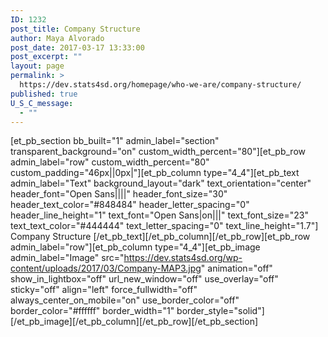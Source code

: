 ```yaml
---
ID: 1232
post_title: Company Structure
author: Maya Alvorado
post_date: 2017-03-17 13:33:00
post_excerpt: ""
layout: page
permalink: >
  https://dev.stats4sd.org/homepage/who-we-are/company-structure/
published: true
U_S_C_message:
  - ""
---
```

[et_pb_section bb_built="1" admin_label="section" transparent_background="on" custom_width_percent="80"][et_pb_row admin_label="row" custom_width_percent="80" custom_padding="46px||0px|"][et_pb_column type="4_4"][et_pb_text admin_label="Text" background_layout="dark" text_orientation="center" header_font="Open Sans||||" header_font_size="30" header_text_color="#848484" header_letter_spacing="0" header_line_height="1" text_font="Open Sans|on|||" text_font_size="23" text_text_color="#444444" text_letter_spacing="0" text_line_height="1.7"] Company Structure [/et_pb_text][/et_pb_column][/et_pb_row][et_pb_row admin_label="row"][et_pb_column type="4_4"][et_pb_image admin_label="Image" src="https://dev.stats4sd.org/wp-content/uploads/2017/03/Company-MAP3.jpg" animation="off" show_in_lightbox="off" url_new_window="off" use_overlay="off" sticky="off" align="left" force_fullwidth="off" always_center_on_mobile="on" use_border_color="off" border_color="#ffffff" border_width="1" border_style="solid"] [/et_pb_image][/et_pb_column][/et_pb_row][/et_pb_section]
